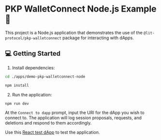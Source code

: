 # PKP WalletConnect Node.js Example 📲

This project is a Node.js application that demonstrates the use of the `@lit-protocol/pkp-walletconnect` package for interacting with dApps.

## 💻 Getting Started

1. Install dependencies:

```bash
cd ./apps/demo-pkp-walletconnect-node

npm install
```

2. Run the application:

```bash
npm run dev
```

At the `Connect to dapp` prompt, input the URI for the dApp you wish to connect to. The application will log session proposals, requests, and deletions and respond to them accordingly.

Use this [React test dApp](https://react-app.walletconnect.com/) to test the application.
